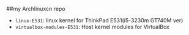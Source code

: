 ##my Archlinuxcn repo
* `linux-E531`: linux kernel for ThinkPad E531(i5-3230m GT740M ver)
* `virtualbox-modules-E531`: Host kernel modules for VirtualBox

